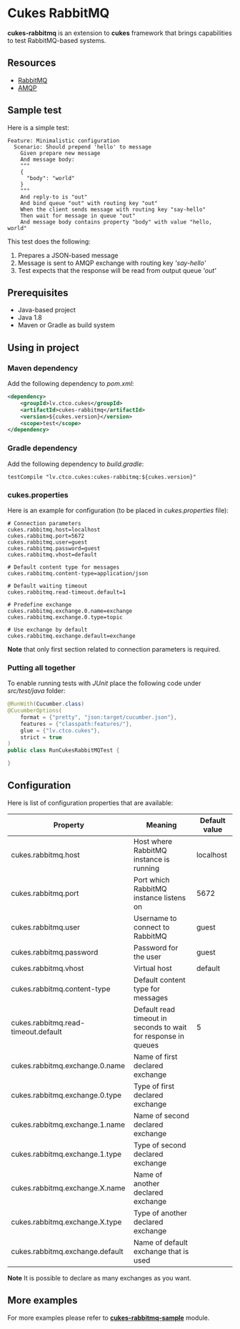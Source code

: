 # Cukes RabbitMQ

**cukes-rabbitmq** is an extension to **cukes** framework that brings capabilities to test RabbitMQ-based systems.


## Resources

- [RabbitMQ](https://www.rabbitmq.com/)
- [AMQP](https://www.amqp.org/)

## Sample test

Here is a simple test:

```gherkin
Feature: Minimalistic configuration
  Scenario: Should prepend 'hello' to message
    Given prepare new message
    And message body:
    """
    {
      "body": "world"
    }
    """
    And reply-to is "out"
    And bind queue "out" with routing key "out"
    When the client sends message with routing key "say-hello"
    Then wait for message in queue "out"
    And message body contains property "body" with value "hello, world"
```

This test does the following:

1. Prepares a JSON-based message
2. Message is sent to AMQP exchange with routing key *'say-hello'*
3. Test expects that the response will be read from output queue *'out'*

## Prerequisites

- Java-based project
- Java 1.8
- Maven or Gradle as build system

## Using in project

### Maven dependency

Add the following dependency to *pom.xml*:

```xml
<dependency>
    <groupId>lv.ctco.cukes</groupId>
    <artifactId>cukes-rabbitmq</artifactId>
    <version>${cukes.version}</version>
    <scope>test</scope>
</dependency>
```

### Gradle dependency

Add the following dependency to *build.gradle*:

```
testCompile "lv.ctco.cukes:cukes-rabbitmq:${cukes.version}"
```

### cukes.properties

Here is an example for configuration (to be placed in *cukes.properties* file):

```
# Connection parameters
cukes.rabbitmq.host=localhost
cukes.rabbitmq.port=5672
cukes.rabbitmq.user=guest
cukes.rabbitmq.password=guest
cukes.rabbitmq.vhost=default

# Default content type for messages
cukes.rabbitmq.content-type=application/json

# Default waiting timeout
cukes.rabbitmq.read-timeout.default=1

# Predefine exchange
cukes.rabbitmq.exchange.0.name=exchange
cukes.rabbitmq.exchange.0.type=topic

# Use exchange by default
cukes.rabbitmq.exchange.default=exchange
```

**Note** that only first section related to connection parameters is required.

### Putting all together

To enable running tests with *JUnit* place the following code under *src/test/java* folder:

```java
@RunWith(Cucumber.class)
@CucumberOptions(
    format = {"pretty", "json:target/cucumber.json"},
    features = {"classpath:features/"},
    glue = {"lv.ctco.cukes"},
    strict = true
)
public class RunCukesRabbitMQTest {

}

```

## Configuration

Here is list of configuration properties that are available:

| Property           | Meaning                                   | Default value        |
|--------------------|-------------------------------------------|----------------------|
|cukes.rabbitmq.host | Host where RabbitMQ instance is running | localhost |
|cukes.rabbitmq.port | Port which RabbitMQ instance listens on | 5672 |
|cukes.rabbitmq.user | Username to connect to RabbitMQ | guest |
|cukes.rabbitmq.password | Password for the user | guest |
|cukes.rabbitmq.vhost | Virtual host | default |
|cukes.rabbitmq.content-type | Default content type for messages | |
|cukes.rabbitmq.read-timeout.default | Default read timeout in seconds to wait for response in queues | 5 |
|cukes.rabbitmq.exchange.0.name | Name of first declared exchange | |
|cukes.rabbitmq.exchange.0.type | Type of first declared exchange | |
|cukes.rabbitmq.exchange.1.name | Name of second declared exchange | |
|cukes.rabbitmq.exchange.1.type | Type of second declared exchange | |
|cukes.rabbitmq.exchange.X.name | Name of another declared exchange | |
|cukes.rabbitmq.exchange.X.type | Type of another declared exchange | |
|cukes.rabbitmq.exchange.default | Name of default exchange that is used | |

**Note** It is possible to declare as many exchanges as you want.

## More examples

For more examples please refer to **[cukes-rabbitmq-sample](../cukes-samples/cukes-rabbitmq-sample)** module.
